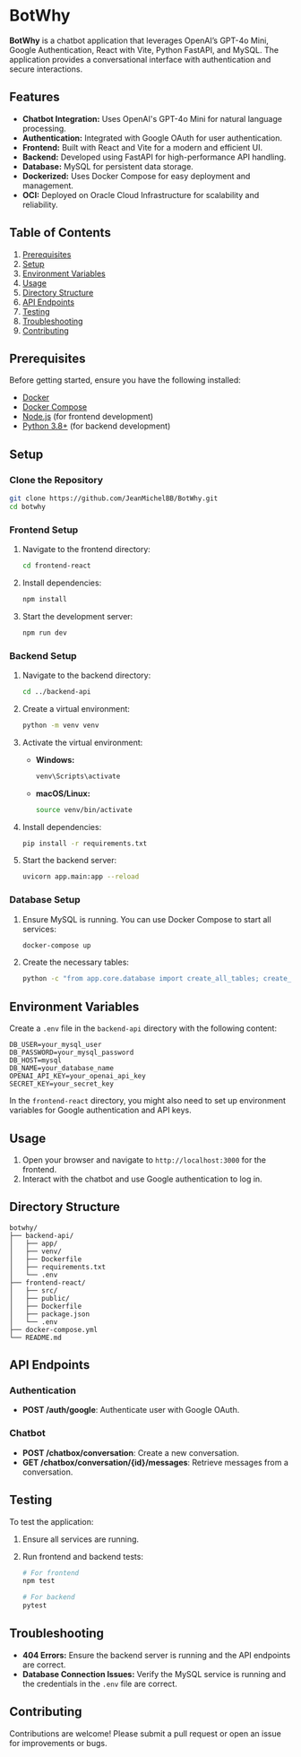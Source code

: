 
# BotWhy

**BotWhy** is a chatbot application that leverages OpenAI’s GPT-4o Mini, Google Authentication, React with Vite, Python FastAPI, and MySQL. The application provides a conversational interface with authentication and secure interactions.

## Features

- **Chatbot Integration:** Uses OpenAI's GPT-4o Mini for natural language processing.
- **Authentication:** Integrated with Google OAuth for user authentication.
- **Frontend:** Built with React and Vite for a modern and efficient UI.
- **Backend:** Developed using FastAPI for high-performance API handling.
- **Database:** MySQL for persistent data storage.
- **Dockerized:** Uses Docker Compose for easy deployment and management.
- **OCI:** Deployed on Oracle Cloud Infrastructure for scalability and reliability.

## Table of Contents

1. [Prerequisites](#prerequisites)
2. [Setup](#setup)
3. [Environment Variables](#environment-variables)
4. [Usage](#usage)
5. [Directory Structure](#directory-structure)
6. [API Endpoints](#api-endpoints)
7. [Testing](#testing)
8. [Troubleshooting](#troubleshooting)
9. [Contributing](#contributing)

## Prerequisites

Before getting started, ensure you have the following installed:

- [Docker](https://www.docker.com/get-started)
- [Docker Compose](https://docs.docker.com/compose/install/)
- [Node.js](https://nodejs.org/) (for frontend development)
- [Python 3.8+](https://www.python.org/downloads/) (for backend development)

## Setup

### Clone the Repository

```bash
git clone https://github.com/JeanMichelBB/BotWhy.git
cd botwhy
```

### Frontend Setup

1. Navigate to the frontend directory:

   ```bash
   cd frontend-react
   ```

2. Install dependencies:

   ```bash
   npm install
   ```

3. Start the development server:

   ```bash
   npm run dev
   ```

### Backend Setup

1. Navigate to the backend directory:

   ```bash
   cd ../backend-api
   ```

2. Create a virtual environment:

   ```bash
   python -m venv venv
   ```

3. Activate the virtual environment:

   - **Windows:**

     ```bash
     venv\Scripts\activate
     ```

   - **macOS/Linux:**

     ```bash
     source venv/bin/activate
     ```

4. Install dependencies:

   ```bash
   pip install -r requirements.txt
   ```

5. Start the backend server:

   ```bash
   uvicorn app.main:app --reload
   ```

### Database Setup

1. Ensure MySQL is running. You can use Docker Compose to start all services:

   ```bash
   docker-compose up
   ```

2. Create the necessary tables:

   ```bash
   python -c "from app.core.database import create_all_tables; create_all_tables()"
   ```

## Environment Variables

Create a `.env` file in the `backend-api` directory with the following content:

```env
DB_USER=your_mysql_user
DB_PASSWORD=your_mysql_password
DB_HOST=mysql
DB_NAME=your_database_name
OPENAI_API_KEY=your_openai_api_key
SECRET_KEY=your_secret_key
```

In the `frontend-react` directory, you might also need to set up environment variables for Google authentication and API keys.

## Usage

1. Open your browser and navigate to `http://localhost:3000` for the frontend.
2. Interact with the chatbot and use Google authentication to log in.

## Directory Structure

```
botwhy/
├── backend-api/
│   ├── app/
│   ├── venv/
│   ├── Dockerfile
│   ├── requirements.txt
│   └── .env
├── frontend-react/
│   ├── src/
│   ├── public/
│   ├── Dockerfile
│   ├── package.json
│   └── .env
├── docker-compose.yml
└── README.md
```

## API Endpoints

### Authentication

- **POST /auth/google**: Authenticate user with Google OAuth.

### Chatbot

- **POST /chatbox/conversation**: Create a new conversation.
- **GET /chatbox/conversation/{id}/messages**: Retrieve messages from a conversation.

## Testing

To test the application:

1. Ensure all services are running.
2. Run frontend and backend tests:

   ```bash
   # For frontend
   npm test

   # For backend
   pytest
   ```

## Troubleshooting

- **404 Errors:** Ensure the backend server is running and the API endpoints are correct.
- **Database Connection Issues:** Verify the MySQL service is running and the credentials in the `.env` file are correct.

## Contributing

Contributions are welcome! Please submit a pull request or open an issue for improvements or bugs.

